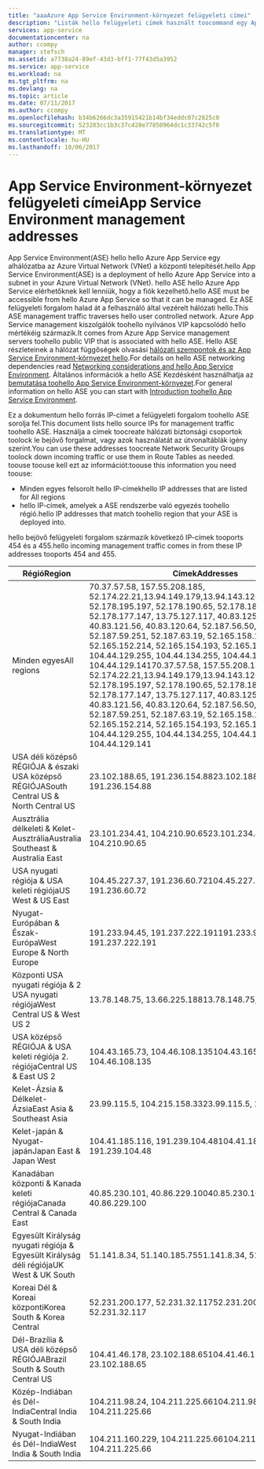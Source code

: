 ```yaml
---
title: "aaaAzure App Service Environment-környezet felügyeleti címei"
description: "Listák hello felügyeleti címek használt toocommand egy App Service Environment-környezet"
services: app-service
documentationcenter: na
author: ccompy
manager: stefsch
ms.assetid: a7738a24-89ef-43d3-bff1-77f43d5a3952
ms.service: app-service
ms.workload: na
ms.tgt_pltfrm: na
ms.devlang: na
ms.topic: article
ms.date: 07/11/2017
ms.author: ccompy
ms.openlocfilehash: b34b6266dc3a35915421b14bf34eddc07c2825c0
ms.sourcegitcommit: 523283cc1b3c37c428e77850964dc1c33742c5f0
ms.translationtype: MT
ms.contentlocale: hu-HU
ms.lasthandoff: 10/06/2017
---
```

# <a name="app-service-environment-management-addresses"></a><span data-ttu-id="8a951-103">App Service Environment-környezet felügyeleti címei</span><span class="sxs-lookup"><span data-stu-id="8a951-103">App Service Environment management addresses</span></span>

<span data-ttu-id="8a951-104">App Service Environment(ASE) hello hello Azure App Service egy alhálózatba az Azure Virtual Network (VNet) a központi telepítését.</span><span class="sxs-lookup"><span data-stu-id="8a951-104">hello App Service Environment(ASE) is a deployment of hello Azure App Service into a subnet in your Azure Virtual Network (VNet).</span></span>  <span data-ttu-id="8a951-105">hello ASE hello Azure App Service elérhetőknek kell lenniük, hogy a fiók kezelhető.</span><span class="sxs-lookup"><span data-stu-id="8a951-105">hello ASE must be accessible from hello Azure App Service so that it can be managed.</span></span>  <span data-ttu-id="8a951-106">Ez ASE felügyeleti forgalom halad át a felhasználó által vezérelt hálózati hello.</span><span class="sxs-lookup"><span data-stu-id="8a951-106">This ASE management traffic traverses hello user controlled network.</span></span>  <span data-ttu-id="8a951-107">Azure App Service management kiszolgálók toohello nyilvános VIP kapcsolódó hello mértékéig származik.</span><span class="sxs-lookup"><span data-stu-id="8a951-107">It comes from Azure App Service management servers toohello public VIP that is associated with hello ASE.</span></span>  <span data-ttu-id="8a951-108">Hello ASE részleteinek a hálózat függőségek olvasási [hálózati szempontok és az App Service Environment-környezet hello][networking].</span><span class="sxs-lookup"><span data-stu-id="8a951-108">For details on hello ASE networking dependencies read [Networking considerations and hello App Service Environment][networking].</span></span>  <span data-ttu-id="8a951-109">Általános információk a hello ASE Kezdésként használhatja az [bemutatása toohello App Service Environment-környezet][intro].</span><span class="sxs-lookup"><span data-stu-id="8a951-109">For general information on hello ASE you can start with [Introduction toohello App Service Environment][intro].</span></span>

<span data-ttu-id="8a951-110">Ez a dokumentum hello forrás IP-címet a felügyeleti forgalom toohello ASE sorolja fel.</span><span class="sxs-lookup"><span data-stu-id="8a951-110">This document lists hello source IPs for management traffic toohello ASE.</span></span> <span data-ttu-id="8a951-111">Használja a címek toocreate hálózati biztonsági csoportok toolock le bejövő forgalmat, vagy azok használatát az útvonaltáblák igény szerint.</span><span class="sxs-lookup"><span data-stu-id="8a951-111">You can use these addresses toocreate Network Security Groups toolock down incoming traffic or use them in Route Tables as needed.</span></span>  <span data-ttu-id="8a951-112">toouse toouse kell ezt az információt:</span><span class="sxs-lookup"><span data-stu-id="8a951-112">toouse this information you need toouse:</span></span>

* <span data-ttu-id="8a951-113">Minden egyes felsorolt hello IP-címek</span><span class="sxs-lookup"><span data-stu-id="8a951-113">hello IP addresses that are listed for All regions</span></span>
* <span data-ttu-id="8a951-114">hello IP-címek, amelyek a ASE rendszerbe való egyezés toohello régió.</span><span class="sxs-lookup"><span data-stu-id="8a951-114">hello IP addresses that match toohello region that your ASE is deployed into.</span></span>

<span data-ttu-id="8a951-115">hello bejövő felügyeleti forgalom származik következő IP-címek tooports 454 és a 455.</span><span class="sxs-lookup"><span data-stu-id="8a951-115">hello incoming management traffic comes in from these IP addresses tooports 454 and 455.</span></span>

| <span data-ttu-id="8a951-116">Régió</span><span class="sxs-lookup"><span data-stu-id="8a951-116">Region</span></span> | <span data-ttu-id="8a951-117">Címek</span><span class="sxs-lookup"><span data-stu-id="8a951-117">Addresses</span></span> |
|--------|-----------|
| <span data-ttu-id="8a951-118">Minden egyes</span><span class="sxs-lookup"><span data-stu-id="8a951-118">All regions</span></span> | <span data-ttu-id="8a951-119">70.37.57.58, 157.55.208.185, 52.174.22.21,13.94.149.179,13.94.143.126,13.94.141.115, 52.178.195.197, 52.178.190.65, 52.178.184.149, 52.178.177.147, 13.75.127.117, 40.83.125.161, 40.83.121.56, 40.83.120.64, 52.187.56.50, 52.187.63.37, 52.187.59.251, 52.187.63.19, 52.165.158.140, 52.165.152.214, 52.165.154.193, 52.165.153.122, 104.44.129.255, 104.44.134.255, 104.44.129.243, 104.44.129.141</span><span class="sxs-lookup"><span data-stu-id="8a951-119">70.37.57.58, 157.55.208.185, 52.174.22.21,13.94.149.179,13.94.143.126,13.94.141.115, 52.178.195.197, 52.178.190.65, 52.178.184.149, 52.178.177.147, 13.75.127.117, 40.83.125.161, 40.83.121.56, 40.83.120.64, 52.187.56.50, 52.187.63.37, 52.187.59.251, 52.187.63.19, 52.165.158.140, 52.165.152.214, 52.165.154.193, 52.165.153.122, 104.44.129.255, 104.44.134.255, 104.44.129.243, 104.44.129.141</span></span> |
| <span data-ttu-id="8a951-120">USA déli középső RÉGIÓJA & északi USA középső RÉGIÓJA</span><span class="sxs-lookup"><span data-stu-id="8a951-120">South Central US & North Central US</span></span> | <span data-ttu-id="8a951-121">23.102.188.65, 191.236.154.88</span><span class="sxs-lookup"><span data-stu-id="8a951-121">23.102.188.65, 191.236.154.88</span></span> |
| <span data-ttu-id="8a951-122">Ausztrália délkeleti & Kelet-Ausztrália</span><span class="sxs-lookup"><span data-stu-id="8a951-122">Australia Southeast & Australia East</span></span> | <span data-ttu-id="8a951-123">23.101.234.41, 104.210.90.65</span><span class="sxs-lookup"><span data-stu-id="8a951-123">23.101.234.41, 104.210.90.65</span></span> |
| <span data-ttu-id="8a951-124">USA nyugati régiója & USA keleti régiója</span><span class="sxs-lookup"><span data-stu-id="8a951-124">US West & US East</span></span> | <span data-ttu-id="8a951-125">104.45.227.37, 191.236.60.72</span><span class="sxs-lookup"><span data-stu-id="8a951-125">104.45.227.37, 191.236.60.72</span></span> |
| <span data-ttu-id="8a951-126">Nyugat-Európában & Észak-Európa</span><span class="sxs-lookup"><span data-stu-id="8a951-126">West Europe & North Europe</span></span> | <span data-ttu-id="8a951-127">191.233.94.45, 191.237.222.191</span><span class="sxs-lookup"><span data-stu-id="8a951-127">191.233.94.45, 191.237.222.191</span></span> |
| <span data-ttu-id="8a951-128">Központi USA nyugati régiója & 2 USA nyugati régiója</span><span class="sxs-lookup"><span data-stu-id="8a951-128">West Central US & West US 2</span></span> | <span data-ttu-id="8a951-129">13.78.148.75, 13.66.225.188</span><span class="sxs-lookup"><span data-stu-id="8a951-129">13.78.148.75, 13.66.225.188</span></span> |
| <span data-ttu-id="8a951-130">USA középső RÉGIÓJA & USA keleti régiója 2. régiója</span><span class="sxs-lookup"><span data-stu-id="8a951-130">Central US & East US 2</span></span> | <span data-ttu-id="8a951-131">104.43.165.73, 104.46.108.135</span><span class="sxs-lookup"><span data-stu-id="8a951-131">104.43.165.73, 104.46.108.135</span></span> |
| <span data-ttu-id="8a951-132">Kelet-Ázsia & Délkelet-Ázsia</span><span class="sxs-lookup"><span data-stu-id="8a951-132">East Asia & Southeast Asia</span></span> | <span data-ttu-id="8a951-133">23.99.115.5, 104.215.158.33</span><span class="sxs-lookup"><span data-stu-id="8a951-133">23.99.115.5, 104.215.158.33</span></span> |
| <span data-ttu-id="8a951-134">Kelet-japán & Nyugat-japán</span><span class="sxs-lookup"><span data-stu-id="8a951-134">Japan East & Japan West</span></span> | <span data-ttu-id="8a951-135">104.41.185.116, 191.239.104.48</span><span class="sxs-lookup"><span data-stu-id="8a951-135">104.41.185.116, 191.239.104.48</span></span> |
| <span data-ttu-id="8a951-136">Kanadában központi & Kanada keleti régiója</span><span class="sxs-lookup"><span data-stu-id="8a951-136">Canada Central & Canada East</span></span> | <span data-ttu-id="8a951-137">40.85.230.101, 40.86.229.100</span><span class="sxs-lookup"><span data-stu-id="8a951-137">40.85.230.101, 40.86.229.100</span></span> |
| <span data-ttu-id="8a951-138">Egyesült Királyság nyugati régiója & Egyesült Királyság déli régiója</span><span class="sxs-lookup"><span data-stu-id="8a951-138">UK West & UK South</span></span> | <span data-ttu-id="8a951-139">51.141.8.34, 51.140.185.75</span><span class="sxs-lookup"><span data-stu-id="8a951-139">51.141.8.34, 51.140.185.75</span></span> |
| <span data-ttu-id="8a951-140">Koreai Dél & Koreai központi</span><span class="sxs-lookup"><span data-stu-id="8a951-140">Korea South & Korea Central</span></span> | <span data-ttu-id="8a951-141">52.231.200.177, 52.231.32.117</span><span class="sxs-lookup"><span data-stu-id="8a951-141">52.231.200.177, 52.231.32.117</span></span> |
| <span data-ttu-id="8a951-142">Dél-Brazília & USA déli középső RÉGIÓJA</span><span class="sxs-lookup"><span data-stu-id="8a951-142">Brazil South & South Central US</span></span>| <span data-ttu-id="8a951-143">104.41.46.178, 23.102.188.65</span><span class="sxs-lookup"><span data-stu-id="8a951-143">104.41.46.178, 23.102.188.65</span></span> |
| <span data-ttu-id="8a951-144">Közép-Indiában és Dél-India</span><span class="sxs-lookup"><span data-stu-id="8a951-144">Central India & South India</span></span> | <span data-ttu-id="8a951-145">104.211.98.24, 104.211.225.66</span><span class="sxs-lookup"><span data-stu-id="8a951-145">104.211.98.24, 104.211.225.66</span></span> |
| <span data-ttu-id="8a951-146">Nyugat-Indiában és Dél-India</span><span class="sxs-lookup"><span data-stu-id="8a951-146">West India & South India</span></span> | <span data-ttu-id="8a951-147">104.211.160.229, 104.211.225.66</span><span class="sxs-lookup"><span data-stu-id="8a951-147">104.211.160.229, 104.211.225.66</span></span> |


<!-- LINKS -->
[networking]: ./network-info.md
[intro]: ./intro.md

